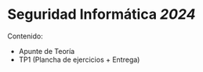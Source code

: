 # Seguridad Informática _2024_
Contenido:
- Apunte de Teoría
- TP1 (Plancha de ejercicios + Entrega)

